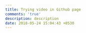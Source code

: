 ```yaml
---
title: Trying video in Github page
comments: 'true'
description: description
date: 2018-05-24 15:04:43 +0530
---
```

